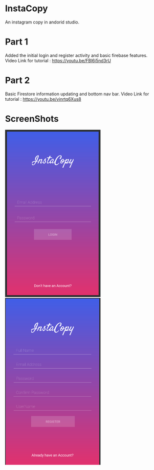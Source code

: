 # InstaCopy
An instagram copy in andorid studio.



# Part 1 

Added the initial login and register activity and basic firebase features.
Video Link for tutorial : https://youtu.be/FBl6i5nd3rU

# Part 2

Basic Firestore information updating and bottom nav bar.
Video Link for tutorial : https://youtu.be/vinrtq6Xus8

# ScreenShots
![Login](https://raw.githubusercontent.com/rahuldshetty/InstaCopy/master/ScreenShots/1.PNG)
![Register](https://raw.githubusercontent.com/rahuldshetty/InstaCopy/master/ScreenShots/2.PNG)
